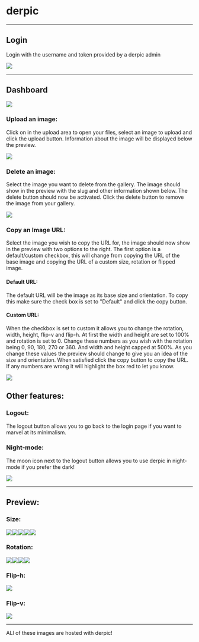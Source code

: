 # **derpic**

___



## Login

Login with the username and token provided by a derpic admin

![](https://i.dev.alv.cx/i/r_QG3V1MRdW5usdaNquStA)

___

## Dashboard

![](https://i.dev.alv.cx/i/ul7mIy0QRLP6C75EDYg16g)

### Upload an image:

Click on in the upload area to open your files, select an image to upload and click the upload button.
Information about the image will be displayed below the preview.

![](https://i.dev.alv.cx/i/xCVlFIK1m9diRWEqK3IoUQ?rotation=0&width=490&height=410&flipv=false&fliph=false)

### Delete an image:

Select the image you want to delete from the gallery. The image should show in the preview with the slug and other information shown below. The delete button should now be activated. Click the delete button to remove the image from your gallery.

![](https://i.dev.alv.cx/i/TKsWV5rLAwtlGDbSJWwLDw?rotation=0&width=752&height=418&flipv=false&fliph=false)

### Copy an Image URL:

Select the image you wish to copy the URL for, the image should now show in the preview with two options to the right. The first option is a default/custom checkbox, this will change from copying the URL of the base image and copying the URL of a custom size, rotation or flipped image.

#### Default URL:

The default URL will be the image as its base size and orientation. To copy this make sure the check box is set to "Default" and click the copy button.

#### Custom URL:

When the checkbox is set to custom it allows you to change the rotation, width, height, flip-v and flip-h. At first the width and height are set to 100% and rotation is set to 0. Change these numbers as you wish with the rotation being 0, 90, 180, 270 or 360. And width and height capped at 500%. As you change these values the preview should change to give you an idea of the size and orientation. When satisfied click the copy button to copy the URL. If any numbers are wrong it will highlight the box red to let you know.



![](https://i.dev.alv.cx/i/7ailAHaOTHST_HM402-2cw?rotation=0&width=591&height=338&flipv=false&fliph=false)



## Other features:

### Logout:

The logout button allows you to go back to the login page if you want to marvel at its minimalism. 

### Night-mode:

The moon icon next to the logout button allows you to use derpic in night-mode if you prefer the dark!

![](https://i.dev.alv.cx/i/Y_Z0X1IdWsSlC11QExi_3g?rotation=0&width=1323&height=535&flipv=false&fliph=false)

___

## Preview:

### 

### Size:

![](https://i.dev.alv.cx/i/6x_2TrXaYOhYsUNatJHHlg?rotation=0&width=201&height=201&flipv=false&fliph=false)![](https://i.dev.alv.cx/i/6x_2TrXaYOhYsUNatJHHlg?rotation=0&width=161&height=161&flipv=false&fliph=false)![](https://i.dev.alv.cx/i/6x_2TrXaYOhYsUNatJHHlg?rotation=0&width=121&height=121&flipv=false&fliph=false)![](https://i.dev.alv.cx/i/6x_2TrXaYOhYsUNatJHHlg?rotation=0&width=81&height=81&flipv=false&fliph=false)![](https://i.dev.alv.cx/i/6x_2TrXaYOhYsUNatJHHlg?rotation=0&width=41&height=41&flipv=false&fliph=false)



### Rotation:

![](https://i.dev.alv.cx/i/6x_2TrXaYOhYsUNatJHHlg?rotation=0&width=201&height=201&flipv=false&fliph=false)![](https://i.dev.alv.cx/i/6x_2TrXaYOhYsUNatJHHlg?rotation=90&width=201&height=201&flipv=false&fliph=false)![](https://i.dev.alv.cx/i/6x_2TrXaYOhYsUNatJHHlg?rotation=180&width=201&height=201&flipv=false&fliph=false)![](https://i.dev.alv.cx/i/6x_2TrXaYOhYsUNatJHHlg?rotation=270&width=201&height=201&flipv=false&fliph=false)
### Flip-h:

![](https://i.dev.alv.cx/i/6x_2TrXaYOhYsUNatJHHlg?rotation=0&width=201&height=201&flipv=false&fliph=true)

### Flip-v:

![](https://i.dev.alv.cx/i/6x_2TrXaYOhYsUNatJHHlg?rotation=0&width=201&height=201&flipv=true&fliph=false)


___

ALl of these images are hosted with derpic!
